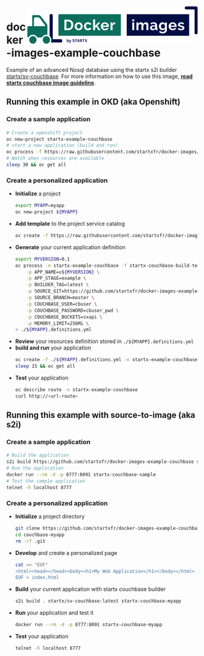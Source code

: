 <img align="right" src="https://raw.githubusercontent.com/startxfr/docker-images/master/travis/logo-small.svg?sanitize=true">

# docker-images-example-couchbase


Example of an advanced Nosql database using the startx s2i builder [startx/sv-couchbase](https://hub.docker.com/r/startx/sv-couchbase). 
For more information on how to use this image, **[read startx couchbase image guideline](https://github.com/startxfr/docker-images/blob/master/Services/couchbase/README.md)**.

## Running this example in OKD (aka Openshift)

### Create a sample application

```bash
# Create a openshift project
oc new-project startx-example-couchbase
# start a new application (build and run)
oc process -f https://raw.githubusercontent.com/startxfr/docker-images/master/Services/couchbase/openshift-template-build.yml -p APP_NAME=myapp | oc create -f -
# Watch when resources are available
sleep 30 && oc get all
```

### Create a personalized application

- **Initialize** a project
  ```bash
  export MYAPP=myapp
  oc new-project ${MYAPP}
  ```
- **Add template** to the project service catalog
  ```bash
  oc create -f https://raw.githubusercontent.com/startxfr/docker-images/master/Services/couchbase/openshift-template-build.yml -n startx-example-couchbase
  ```
- **Generate** your current application definition
  ```bash
  export MYVERSION=0.1
  oc process -n startx-example-couchbase -f startx-couchbase-build-template \
      -p APP_NAME=v${MYVERSION} \
      -p APP_STAGE=example \
      -p BUILDER_TAG=latest \
      -p SOURCE_GIT=https://github.com/startxfr/docker-images-example-couchbase.git \
      -p SOURCE_BRANCH=master \
      -p COUCHBASE_USER=cbuser \
      -p COUCHBASE_PASSWORD=cbuser_pwd \
      -p COUCHBASE_BUCKETS=sxapi \
      -p MEMORY_LIMIT=256Mi \
  > ./${MYAPP}.definitions.yml
  ```
- **Review** your resources definition stored in `./${MYAPP}.definitions.yml`
- **build and run** your application
  ```bash
  oc create -f ./${MYAPP}.definitions.yml -n startx-example-couchbase
  sleep 15 && oc get all
  ```
- **Test** your application
  ```bash
  oc describe route -n startx-example-couchbase
  curl http://<url-route>
  ```

## Running this example with source-to-image (aka s2i)

### Create a sample application

```bash
# Build the application
s2i build https://github.com/startxfr/docker-images-example-couchbase startx/sv-couchbase startx-couchbase-sample
# Run the application
docker run --rm -d -p 8777:8091 startx-couchbase-sample
# Test the sample application
telnet -h localhost 8777
```

### Create a personalized application

- **Initialize** a project directory
  ```bash
  git clone https://github.com/startxfr/docker-images-example-couchbase.git couchbase-myapp
  cd couchbase-myapp
  rm -rf .git
  ```
- **Develop** and create a personalized page
  ```bash
  cat << "EOF"
  <html><head></head><body><h1>My Web Application</h1></body></html>
  EOF > index.html
  ```
- **Build** your current application with startx couchbase builder
  ```bash
  s2i build . startx/sv-couchbase:latest startx-couchbase-myapp
  ```
- **Run** your application and test it
  ```bash
  docker run --rm -d -p 8777:8091 startx-couchbase-myapp
  ```
- **Test** your application
  ```bash
  telnet -h localhost 8777
  ```
